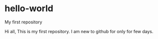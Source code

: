 # hello-world
My first repository

Hi all,
 This is my first repository. I am new to github for only for few days.
